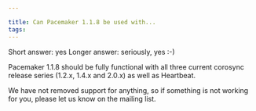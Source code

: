 ```yaml
---

title: Can Pacemaker 1.1.8 be used with...
tags: 
---
```

Short answer: yes Longer answer: seriously, yes :-)

Pacemaker 1.1.8 should be fully functional with all three current corosync
release series (1.2.x, 1.4.x and 2.0.x) as well as Heartbeat.

We have not removed support for anything, so if something is not working for
you, please let us know on the mailing list.

